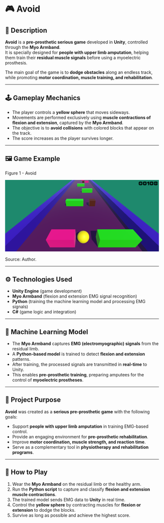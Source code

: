 # 🎮 Avoid

## 📌 Description
**Avoid** is a **pre-prosthetic serious game** developed in **Unity**, controlled through the **Myo Armband**.  
It is specially designed for **people with upper limb amputation**, helping them train their **residual muscle signals** before using a myoelectric prosthesis.  

The main goal of the game is to **dodge obstacles** along an endless track, while promoting **motor coordination, muscle training, and rehabilitation**.

---

## 🕹️ Gameplay Mechanics
- The player controls a **yellow sphere** that moves sideways.  
- Movements are performed exclusively using **muscle contractions of flexion and extension**, captured by the **Myo Armband**.  
- The objective is to **avoid collisions** with colored blocks that appear on the track.  
- The score increases as the player survives longer.  

---

## 🖼️ Game Example
Figure 1 - Avoid

![Avoid](img/image.png)

Source: Author.

---

## ⚙️ Technologies Used
- **Unity Engine** (game development)  
- **Myo Armband** (flexion and extension EMG signal recognition)  
- **Python** (training the machine learning model and processing EMG signals)  
- **C#** (game logic and integration)  

---

## 🤖 Machine Learning Model
- The **Myo Armband** captures **EMG (electromyographic) signals** from the residual limb.  
- A **Python-based model** is trained to detect **flexion and extension** patterns.  
- After training, the processed signals are transmitted in **real-time** to Unity.  
- This enables **pre-prosthetic training**, preparing amputees for the control of **myoelectric prostheses**.  

---

## 🎯 Project Purpose
**Avoid** was created as a **serious pre-prosthetic game** with the following goals:  
- Support **people with upper limb amputation** in training EMG-based control.  
- Provide an engaging environment for **pre-prosthetic rehabilitation**.  
- Improve **motor coordination, muscle strength, and reaction time**.  
- Serve as a complementary tool in **physiotherapy and rehabilitation programs**.  

---

## 🚀 How to Play
1. Wear the **Myo Armband** on the residual limb or the healthy arm.  
2. Run the **Python script** to capture and classify **flexion and extension muscle contractions**.  
3. The trained model sends EMG data to **Unity** in real time.  
4. Control the **yellow sphere** by contracting muscles for **flexion or extension** to dodge the blocks.  
5. Survive as long as possible and achieve the highest score.  
